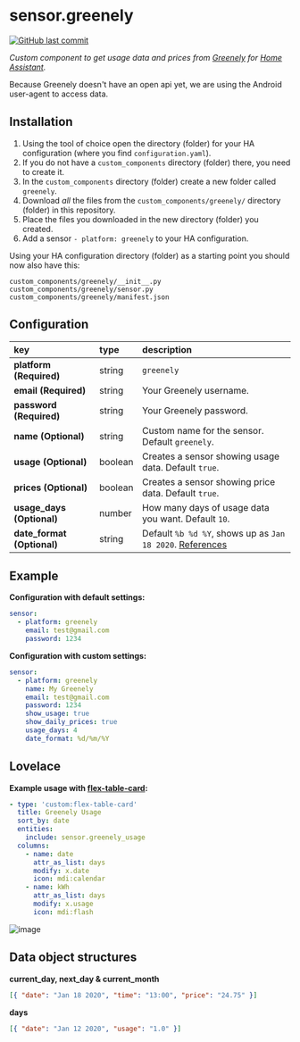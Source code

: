 # sensor.greenely
[![GitHub last commit](https://img.shields.io/github/last-commit/linsvensson/sensor.greenely)](https://github.com/linsvensson/sensor.greenely)

_Custom component to get usage data and prices from [Greenely](https://www.greenely.se/) for [Home Assistant](https://www.home-assistant.io/)._

Because Greenely doesn't have an open api yet, we are using the Android user-agent to access data.

## Installation
1. Using the tool of choice open the directory (folder) for your HA configuration (where you find `configuration.yaml`).
2. If you do not have a `custom_components` directory (folder) there, you need to create it.
3. In the `custom_components` directory (folder) create a new folder called `greenely`.
4. Download _all_ the files from the `custom_components/greenely/` directory (folder) in this repository.
5. Place the files you downloaded in the new directory (folder) you created.
6. Add a sensor `- platform: greenely` to your HA configuration.

Using your HA configuration directory (folder) as a starting point you should now also have this:

```text
custom_components/greenely/__init__.py
custom_components/greenely/sensor.py
custom_components/greenely/manifest.json
```

## Configuration
key | type | description
:--- | :--- | :---
**platform (Required)** | string | `greenely`
**email (Required)** | string | Your Greenely username.
**password (Required)** | string | Your Greenely password.
**name (Optional)** | string | Custom name for the sensor. Default `greenely`.
**usage (Optional)** | boolean | Creates a sensor showing usage data. Default `true`.
**prices (Optional)** | boolean | Creates a sensor showing price data. Default `true`.
**usage_days (Optional)** | number | How many days of usage data you want. Default `10`.
**date_format (Optional)** | string | Default `%b %d %Y`, shows up as `Jan 18 2020`. [References](https://strftime.org/)

## Example
**Configuration with default settings:**
```yaml
sensor:
  - platform: greenely
    email: test@gmail.com
    password: 1234
```

**Configuration with custom settings:**
```yaml
sensor:
  - platform: greenely
    name: My Greenely
    email: test@gmail.com
    password: 1234
    show_usage: true
    show_daily_prices: true
    usage_days: 4
	date_format: %d/%m/%Y
```

## Lovelace
**Example usage with [flex-table-card](https://github.com/custom-cards/flex-table-card):**
```yaml
- type: 'custom:flex-table-card'
  title: Greenely Usage
  sort_by: date
  entities:
    include: sensor.greenely_usage
  columns:
    - name: date
      attr_as_list: days
      modify: x.date
      icon: mdi:calendar
    - name: kWh
      attr_as_list: days
      modify: x.usage
      icon: mdi:flash
```

![image](https://user-images.githubusercontent.com/5594088/72650563-2b67aa80-3981-11ea-8101-d54dfb337ee8.PNG)

## Data object structures
**current_day, next_day & current_month**
```json
[{ "date": "Jan 18 2020", "time": "13:00", "price": "24.75" }]
```
**days**
```json
[{ "date": "Jan 12 2020", "usage": "1.0" }]
```
